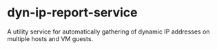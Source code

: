 dyn-ip-report-service
=====================

A utility service for automatically gathering of dynamic IP addresses on multiple hosts and VM guests.
